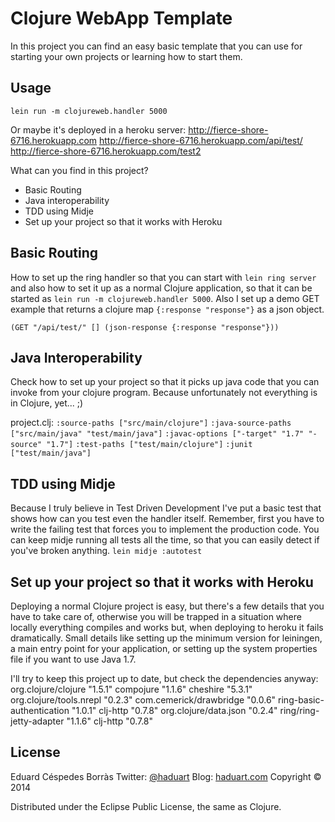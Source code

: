# Clojure WebApp Template

In this project you can find an easy basic template that you can use for starting your own projects or learning how to start them.

## Usage
`lein run -m clojureweb.handler 5000`

Or maybe it's deployed in a heroku server:
http://fierce-shore-6716.herokuapp.com
http://fierce-shore-6716.herokuapp.com/api/test/
http://fierce-shore-6716.herokuapp.com/test2


What can you find in this project?
* Basic Routing
* Java interoperability
* TDD using Midje
* Set up your project so that it works with Heroku

## Basic Routing
How to set up the ring handler so that you can start with `lein ring server` and also how to set it up as a normal Clojure application, so that it can be started as `lein run -m clojureweb.handler 5000`.
Also I set up a demo GET example that returns a clojure map `{:response "response"}` as a json object.

`(GET "/api/test/" [] (json-response {:response "response"}))`

## Java Interoperability
Check how to set up your project so that it picks up java code that you can invoke from your clojure program. Because unfortunately not everything is in Clojure, yet... ;)

project.clj:
  `:source-paths ["src/main/clojure"]`
  `:java-source-paths ["src/main/java" "test/main/java"]`
  `:javac-options ["-target" "1.7" "-source" "1.7"]`
  `:test-paths ["test/main/clojure"]`
  `:junit ["test/main/java"]`

## TDD using Midje
Because I truly believe in Test Driven Development I've put a basic test that shows how can you test even the handler itself.
Remember, first you have to write the failing test that forces you to implement the production code.
You can keep midje running all tests all the time, so that you can easily detect if you've broken anything.
`lein midje :autotest`


## Set up your project so that it works with Heroku
Deploying a normal Clojure project is easy, but there's a few details that you have to take care of, otherwise you will be trapped in a situation where locally everything compiles and works but, when deploying to heroku it fails dramatically.
Small details like setting up the minimum version for leiningen, a main entry point for your application, or setting up the system properties file if you want to use Java 1.7.


I'll try to keep this project up to date, but check the dependencies anyway:
 org.clojure/clojure "1.5.1"
 compojure "1.1.6"
 cheshire "5.3.1"
 org.clojure/tools.nrepl "0.2.3"
 com.cemerick/drawbridge "0.0.6"
 ring-basic-authentication "1.0.1"
 clj-http "0.7.8"
 org.clojure/data.json "0.2.4"
 ring/ring-jetty-adapter "1.1.6"
 clj-http "0.7.8"



## License

Eduard Céspedes Borràs
Twitter: [@haduart](http://twitter.com/haduart "Twitter's account")
Blog: [haduart.com](http://haduart.com)
Copyright © 2014

Distributed under the Eclipse Public License, the same as Clojure.
